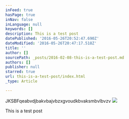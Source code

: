 ```yaml
---
inFeed: true
hasPage: true
inNav: false
inLanguage: null
keywords: []
description: This is a test post
datePublished: '2016-05-26T20:52:47.690Z'
dateModified: '2016-05-26T20:47:17.518Z'
title: ''
author: []
sourcePath: _posts/2016-02-08-this-is-a-test-post.md
authors: []
publisher: null
starred: true
url: this-is-a-test-post/index.html
_type: Article

---
```

JKSBFqeabvdjbakvbajvbzxgvoudkbvaksmbvlbvzv
![](https://the-grid-user-content.s3-us-west-2.amazonaws.com/067def20-c52d-4a02-a820-6c6bed92dd8d.png)

This is a test post